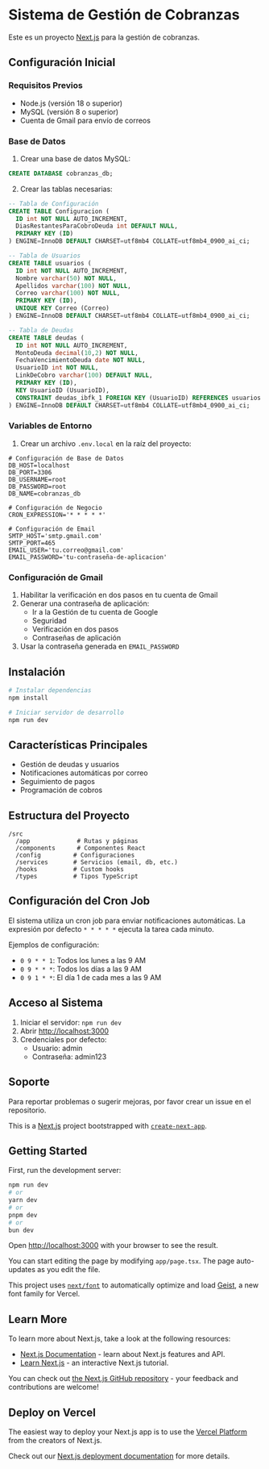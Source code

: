 # Sistema de Gestión de Cobranzas

Este es un proyecto [Next.js](https://nextjs.org) para la gestión de cobranzas.

## Configuración Inicial

### Requisitos Previos

- Node.js (versión 18 o superior)
- MySQL (versión 8 o superior)
- Cuenta de Gmail para envío de correos

### Base de Datos

1. Crear una base de datos MySQL:
```sql
CREATE DATABASE cobranzas_db;
```

2. Crear las tablas necesarias:
```sql
-- Tabla de Configuración
CREATE TABLE Configuracion (
  ID int NOT NULL AUTO_INCREMENT,
  DiasRestantesParaCobroDeuda int DEFAULT NULL,
  PRIMARY KEY (ID)
) ENGINE=InnoDB DEFAULT CHARSET=utf8mb4 COLLATE=utf8mb4_0900_ai_ci;

-- Tabla de Usuarios
CREATE TABLE usuarios (
  ID int NOT NULL AUTO_INCREMENT,
  Nombre varchar(50) NOT NULL,
  Apellidos varchar(100) NOT NULL,
  Correo varchar(100) NOT NULL,
  PRIMARY KEY (ID),
  UNIQUE KEY Correo (Correo)
) ENGINE=InnoDB DEFAULT CHARSET=utf8mb4 COLLATE=utf8mb4_0900_ai_ci;

-- Tabla de Deudas
CREATE TABLE deudas (
  ID int NOT NULL AUTO_INCREMENT,
  MontoDeuda decimal(10,2) NOT NULL,
  FechaVencimientoDeuda date NOT NULL,
  UsuarioID int NOT NULL,
  LinkDeCobro varchar(100) DEFAULT NULL,
  PRIMARY KEY (ID),
  KEY UsuarioID (UsuarioID),
  CONSTRAINT deudas_ibfk_1 FOREIGN KEY (UsuarioID) REFERENCES usuarios (ID) ON DELETE CASCADE
) ENGINE=InnoDB DEFAULT CHARSET=utf8mb4 COLLATE=utf8mb4_0900_ai_ci;
```

### Variables de Entorno

1. Crear un archivo `.env.local` en la raíz del proyecto:
```plaintext
# Configuración de Base de Datos
DB_HOST=localhost
DB_PORT=3306
DB_USERNAME=root
DB_PASSWORD=root
DB_NAME=cobranzas_db

# Configuración de Negocio
CRON_EXPRESSION='* * * * *'

# Configuración de Email
SMTP_HOST='smtp.gmail.com'
SMTP_PORT=465
EMAIL_USER='tu.correo@gmail.com'
EMAIL_PASSWORD='tu-contraseña-de-aplicacion'
```

### Configuración de Gmail

1. Habilitar la verificación en dos pasos en tu cuenta de Gmail
2. Generar una contraseña de aplicación:
   - Ir a la Gestión de tu cuenta de Google
   - Seguridad
   - Verificación en dos pasos
   - Contraseñas de aplicación
3. Usar la contraseña generada en `EMAIL_PASSWORD`

## Instalación

```bash
# Instalar dependencias
npm install

# Iniciar servidor de desarrollo
npm run dev
```

## Características Principales

- Gestión de deudas y usuarios
- Notificaciones automáticas por correo
- Seguimiento de pagos
- Programación de cobros

## Estructura del Proyecto

```plaintext
/src
  /app             # Rutas y páginas
  /components      # Componentes React
  /config         # Configuraciones
  /services       # Servicios (email, db, etc.)
  /hooks          # Custom hooks
  /types          # Tipos TypeScript
```

## Configuración del Cron Job

El sistema utiliza un cron job para enviar notificaciones automáticas. La expresión por defecto `* * * * *` ejecuta la tarea cada minuto. 

Ejemplos de configuración:
- `0 9 * * 1`: Todos los lunes a las 9 AM
- `0 9 * * *`: Todos los días a las 9 AM
- `0 9 1 * *`: El día 1 de cada mes a las 9 AM

## Acceso al Sistema

1. Iniciar el servidor: `npm run dev`
2. Abrir [http://localhost:3000](http://localhost:3000)
3. Credenciales por defecto:
   - Usuario: admin
   - Contraseña: admin123

## Soporte

Para reportar problemas o sugerir mejoras, por favor crear un issue en el repositorio.

This is a [Next.js](https://nextjs.org) project bootstrapped with [`create-next-app`](https://nextjs.org/docs/app/api-reference/cli/create-next-app).

## Getting Started

First, run the development server:

```bash
npm run dev
# or
yarn dev
# or
pnpm dev
# or
bun dev
```

Open [http://localhost:3000](http://localhost:3000) with your browser to see the result.

You can start editing the page by modifying `app/page.tsx`. The page auto-updates as you edit the file.

This project uses [`next/font`](https://nextjs.org/docs/app/building-your-application/optimizing/fonts) to automatically optimize and load [Geist](https://vercel.com/font), a new font family for Vercel.

## Learn More

To learn more about Next.js, take a look at the following resources:

- [Next.js Documentation](https://nextjs.org/docs) - learn about Next.js features and API.
- [Learn Next.js](https://nextjs.org/learn) - an interactive Next.js tutorial.

You can check out [the Next.js GitHub repository](https://github.com/vercel/next.js) - your feedback and contributions are welcome!

## Deploy on Vercel

The easiest way to deploy your Next.js app is to use the [Vercel Platform](https://vercel.com/new?utm_medium=default-template&filter=next.js&utm_source=create-next-app&utm_campaign=create-next-app-readme) from the creators of Next.js.

Check out our [Next.js deployment documentation](https://nextjs.org/docs/app/building-your-application/deploying) for more details.
